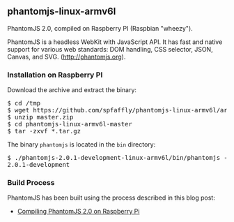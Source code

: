 ## phantomjs-linux-armv6l

PhantomJS 2.0, compiled on Raspberry PI (Raspbian "wheezy").

PhantomJS is a headless WebKit with JavaScript API. It has fast and native support
for various web standards: DOM handling, CSS selector, JSON, Canvas, and SVG.
(http://phantomjs.org).

### Installation on Raspberry PI

Download the archive and extract the binary:

<pre>
$ cd /tmp
$ wget https://github.com/spfaffly/phantomjs-linux-armv6l/archive/master.zip
$ unzip master.zip
$ cd phantomjs-linux-armv6l-master
$ tar -zxvf *.tar.gz
</pre>

The binary <code>phantomjs</code> is located in the <code>bin</code> directory:

<pre>
$ ./phantomjs-2.0.1-development-linux-armv6l/bin/phantomjs --version
2.0.1-development
</pre>

### Build Process

PhantomJS has been built using the process described in this blog post:

- [Compiling PhantomJS 2.0 on Raspberry Pi](http://bitpi.co/2015/02/11/2015-02-03-compiling-phantomjs-on-raspberry-pi/)
